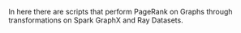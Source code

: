 In here there are scripts that perform PageRank on Graphs through transformations on Spark GraphX and Ray Datasets.
